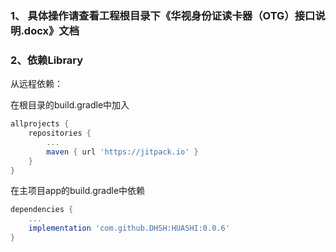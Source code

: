 ### 1、 具体操作请查看工程根目录下《华视身份证读卡器（OTG）接口说明.docx》文档



### 2、依赖Library
从远程依赖：

在根目录的build.gradle中加入
```gradle
allprojects {
    repositories {
		...
        maven { url 'https://jitpack.io' }
    }
}
```
在主项目app的build.gradle中依赖
```gradle
dependencies {
    ...
    implementation 'com.github.DHSH:HUASHI:0.0.6'
}
```